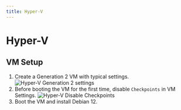 ```yaml
---
title: Hyper-V
---
```


# Hyper-V

## VM Setup

1. Create a Generation 2 VM with typical settings.
![Hyper-V Generation 2 settings](/img/deployment/hyper-v-generation-2.png)
2. Before booting the VM for the first time, disable `Checkpoints` in VM Settings.
![Hyper-V Disable Checkpoints](/img/deployment/hyper-v-disable-checkpoints.png)
3. Boot the VM and install Debian 12.